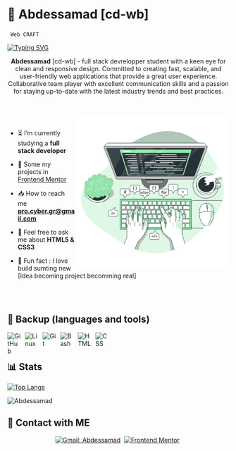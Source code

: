 <h1>👾  Abdessamad [cd-wb]</h1>

`  Web CRAFT  `

[![Typing SVG](https://readme-typing-svg.demolab.com?font=Fira+Code&weight=600&pause=1000&color=2DA934&repeat=false&width=435&lines=Hi+there%2C+You+%3Cwelcome%2F%3E)](https://git.io/typing-svg)
<p align="center" ><strong>Abdessamad</strong> [cd-wb] - full stack devrelopper student with a keen eye for clean and responsive design. Committed to creating fast, scalable, and user-friendly web applications that provide a great user experience. Collaborative team player with excellent communication skills and a passion for staying up-to-date with the latest industry trends and best practices.</p>

##
<br>


<img align="right" alt="IMAGE" src="content/Code-typing-bro.svg" width="350px"/>

<br>

- ⏳ I’m currently studying a **full stack developer**

- 👀  Some my projects in [Frontend Mentor](https://www.frontendmentor.io/home/my-challenges)

- 📥  How to reach me **pro.cyber.gr@gmail.com**

- 💬  Feel free to ask me about **HTML5 & CSS3**

- 🌟  Fun fact : I love build sumting new [Idea becoming project becomming real]


<br>
<br>

## 🧰 Backup (languages and tools)

<img align="left" alt="GitHub" width="30px" style="padding-right:10px;" src="https://cdn.jsdelivr.net/gh/devicons/devicon/icons/github/github-original.svg" />
<img align="left" alt="Linux" width="30px" style="padding-right:10px;" src="https://cdn.jsdelivr.net/gh/devicons/devicon/icons/linux/linux-original.svg" />
<img align="left" alt="Git" width="30px" style="padding-right:10px;" src="https://cdn.jsdelivr.net/gh/devicons/devicon/icons/git/git-original.svg" />
<img align="left" alt="Bash" width="30px" style="padding-right:10px; "src="https://cdn.jsdelivr.net/gh/devicons/devicon/icons/bash/bash-original.svg" />
<img align="left" alt="HTML" width="30px" style="padding-right:10px;" src="https://cdn.jsdelivr.net/gh/devicons/devicon/icons/html5/html5-plain.svg" />
<img align="left" alt="CSS" width="30px" style="padding-right:10px;" src="https://cdn.jsdelivr.net/gh/devicons/devicon/icons/css3/css3-plain.svg" />

<br>
<br>

## 📊 Stats

[![Top Langs](https://github-readme-stats.vercel.app/api/top-langs/?username=cd-wb&hide_progress=true&theme=gruvbox)](https://github.com/anuraghazra/github-readme-stats)

<p align="left"> <img src="https://komarev.com/ghpvc/?username=cd-wb&label=Profile%20views&color=yellowgreen&style=for-the-badge" alt="Abdessamad" /> </p>

## 📮 Contact with ME 

<div align= "center">

[![Gmail: Abdessamad](https://img.shields.io/badge/-gmail-red?style=for-the-badge&logo=Gmail&logoColor=white&link=mailto:pro.cyber.gr@gmail.com)](mailto:pro.cyber.gr@gmail.com)&nbsp;
[![Frontend Mentor](https://img.shields.io/badge/-Frontend%20Mentor-5F3DC4?style=for-the-badge&logo=FrontendMentor&logoColor=white&link=https://www.frontendmentor.io/profile/kop-left)](https://www.frontendmentor.io/profile/kop-left)&nbsp;
</div>



